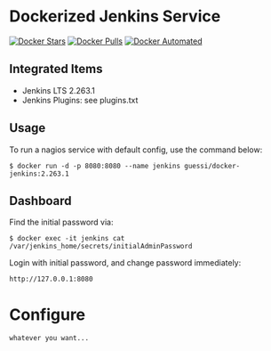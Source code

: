 # Dockerized Jenkins Service

[![Docker Stars](https://img.shields.io/docker/stars/guessi/docker-jenkins.svg)](https://hub.docker.com/r/guessi/docker-jenkins/)
[![Docker Pulls](https://img.shields.io/docker/pulls/guessi/docker-jenkins.svg)](https://hub.docker.com/r/guessi/docker-jenkins/)
[![Docker Automated](https://img.shields.io/docker/automated/guessi/docker-jenkins.svg)](https://hub.docker.com/r/guessi/docker-jenkins/)


## Integrated Items

* Jenkins LTS 2.263.1
* Jenkins Plugins: see plugins.txt


## Usage

To run a nagios service with default config, use the command below:

    $ docker run -d -p 8080:8080 --name jenkins guessi/docker-jenkins:2.263.1


## Dashboard

Find the initial password via:

    $ docker exec -it jenkins cat /var/jenkins_home/secrets/initialAdminPassword

Login with initial password, and change password immediately:

    http://127.0.0.1:8080


# Configure

    whatever you want...
